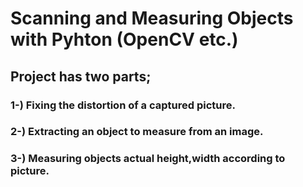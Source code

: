# Scanning and Measuring Objects with Pyhton (OpenCV etc.)

## Project has two parts;

### 1-) Fixing the distortion of a captured picture.

### 2-) Extracting an object to measure from an image.

### 3-) Measuring objects actual height,width according to picture.
